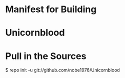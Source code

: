 Manifest for Building
=============================
Unicornblood 
=============================
Pull in the Sources
======================

$ repo init -u git://github.com/nobe1976/Unicornblood

